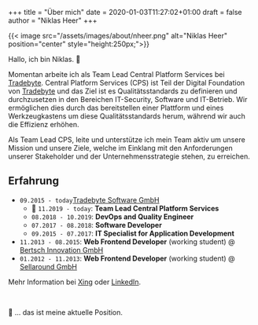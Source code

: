 +++
title = "Über mich"
date = 2020-01-03T11:27:02+01:00
draft = false
author = "Niklas Heer"
+++

{{< image src="/assets/images/about/nheer.png" alt="Niklas Heer" position="center" style="height:250px;">}}

Hallo, ich bin Niklas. :wave:

Momentan arbeite ich als Team Lead Central Platform Services bei [Tradebyte](https://www.tradebyte.com/). Central Platform Services (CPS) ist Teil der Digital Foundation von [Tradebyte](https://www.tradebyte.com/) und das Ziel ist es Qualitätsstandards zu definieren und durchzusetzen in den Bereichen IT-Security, Software und IT-Betrieb. Wir ermöglichen dies durch das bereitstellen einer Plattform und eines Werkzeugkastens um diese Qualitätsstandards herum, während wir auch die Effizienz erhöhen.

Als Team Lead CPS, leite und unterstütze ich mein Team aktiv um unsere Mission und unsere Ziele, welche im Einklang mit den Anforderungen unserer Stakeholder und der Unternehmensstrategie stehen, zu erreichen.

## Erfahrung

- `09.2015 - today`[Tradebyte Software GmbH](https://www.tradebyte.com/)
  - :pushpin: `11.2019 - today`: **Team Lead Central Platform Services**
  - `08.2018 - 10.2019`: **DevOps and Quality Engineer**
  - `07.2017 - 08.2018`: **Software Developer**
  - `09.2015 - 07.2017`: **IT Specialist for Application Development**
- `11.2013 - 08.2015`: **Web Frontend Developer** (working student) @ [Bertsch Innovation GmbH](https://bertschinnovation.com/)
- `01.2012 - 11.2013`: **Web Frontend Developer** (working student) @ [Sellaround GmbH](https://www.facebook.com/pg/sellaround/about/)

Mehr Information bei [Xing](https://www.xing.com/profile/Niklas_Heer) oder [LinkedIn](https://de.linkedin.com/in/niklas-heer-b89364b8).

<br>

:pushpin: ... das ist meine aktuelle Position.
